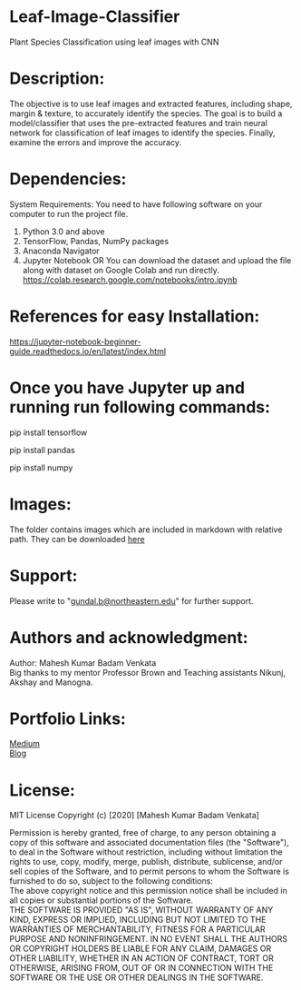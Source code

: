 # Leaf-Image-Classifier
Plant Species Classification using leaf images with CNN
# Description:
The objective is to use leaf images and extracted features, including shape, margin & texture, to accurately identify the species. The goal is to build a model/classifier that uses the pre-extracted features and train neural network for classification of leaf images to identify the species. Finally, examine the errors and improve the accuracy.
# Dependencies:
System Requirements:
You need to have following software on your computer to run the project file.
1. Python 3.0 and above
2. TensorFlow, Pandas, NumPy packages
3. Anaconda Navigator 
4. Jupyter Notebook
OR
You can download the dataset and upload the file along with dataset on Google Colab and run directly. https://colab.research.google.com/notebooks/intro.ipynb
# References for easy Installation:
https://jupyter-notebook-beginner-guide.readthedocs.io/en/latest/index.html
# Once you have Jupyter up and running run following commands:
pip install tensorflow

pip install pandas

pip install numpy
# Images:
The folder contains images which are included in markdown with relative path. They can be downloaded 
<a href="http://leafsnap.com/static/dataset/leafsnap-dataset.tar">here</a>
# Support:
Please write to "gundal.b@northeastern.edu" for further support.
# Authors and acknowledgment:
Author: Mahesh Kumar Badam Venkata<br>
Big thanks to my mentor Professor Brown and Teaching assistants Nikunj, Akshay and Manogna.
# Portfolio Links:
<a href = https://medium.com/@ranigundal/plant-species-classification-using-leaf-images-with-cnn-41a2325090af>Medium</a> <br>
<a href = https://ranigundal.wixsite.com/website/post/leaf-classification-using-deep-learning>Blog</a>
# License:
MIT License
Copyright (c) [2020] [Mahesh Kumar Badam Venkata]

Permission is hereby granted, free of charge, to any person obtaining a copy of this software and associated documentation files (the "Software"), to deal in the Software without restriction, including without limitation the rights to use, copy, modify, merge, publish, distribute, sublicense, and/or sell copies of the Software, and to permit persons to whom the Software is furnished to do so, subject to the following conditions:<br>
The above copyright notice and this permission notice shall be included in all copies or substantial portions of the Software.
<br>
THE SOFTWARE IS PROVIDED "AS IS", WITHOUT WARRANTY OF ANY KIND, EXPRESS OR
IMPLIED, INCLUDING BUT NOT LIMITED TO THE WARRANTIES OF MERCHANTABILITY,
FITNESS FOR A PARTICULAR PURPOSE AND NONINFRINGEMENT. IN NO EVENT SHALL THE
AUTHORS OR COPYRIGHT HOLDERS BE LIABLE FOR ANY CLAIM, DAMAGES OR OTHER
LIABILITY, WHETHER IN AN ACTION OF CONTRACT, TORT OR OTHERWISE, ARISING FROM,
OUT OF OR IN CONNECTION WITH THE SOFTWARE OR THE USE OR OTHER DEALINGS IN THE
SOFTWARE.
    
